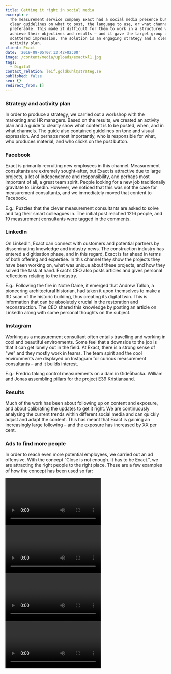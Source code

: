 ```yaml
---
title: Getting it right in social media
excerpt: >-
  The measurement service company Exact had a social media presence but had no
  clear guidelines on what to post, the language to use, or what channels were
  preferable. This made it difficult for them to work in a structured way to
  achieve their objectives and results – and it gave the target group a
  scattered impression. The solution is an engaging strategy and a clear
  activity plan.
client: Exact
date: '2019-09-05T07:13:42+02:00'
image: /content/media/uploads/exactxl1.jpg
tags:
  - Digital
contact_relation: leif.goldkuhl@strateg.se
published: false
seo: {}
redirect_from: []
---
```

### Strategy and activity plan

In order to produce a strategy, we carried out a workshop with the marketing and HR managers. Based on the results, we created an activity plan and a guide to clearly show what content is to be posted, when, and in what channels. The guide also contained guidelines on tone and visual expression. And perhaps most importantly, who is responsible for what, who produces material, and who clicks on the post button. 

### Facebook

Exact is primarily recruiting new employees in this channel. Measurement consultants are extremely sought-after, but Exact is attractive due to large projects, a lot of independence and responsibility, and perhaps most important of all, a great team spirit. People looking for a new job traditionally gravitate to LinkedIn. However, we noticed that this was not the case for measurement consultants, and we immediately moved that content to Facebook. 

E.g.: Puzzles that the clever measurement consultants are asked to solve and tag their smart colleagues in. The initial post reached 1216 people, and 19 measurement consultants were tagged in the comments. 

### LinkedIn

On LinkedIn, Exact can connect with customers and potential partners by disseminating knowledge and industry news. The construction industry has entered a digitisation phase, and in this regard, Exact is far ahead in terms of both offering and expertise. In this channel they show the projects they have been working on, what was unique about these projects, and how they solved the task at hand. Exact’s CEO also posts articles and gives personal reflections relating to the industry. 

E.g.: Following the fire in Notre Dame, it emerged that Andrew Tallon, a pioneering architectural historian, had taken it upon themselves to make a 3D scan of the historic building, thus creating its digital twin. This is information that can be absolutely crucial in the restoration and reconstruction. The CEO shared this knowledge by posting an article on LinkedIn along with some personal thoughts on the subject.  

### Instagram

Working as a measurement consultant often entails travelling and working in cool and beautiful environments. Some feel that a downside to the job is that it can get lonely out in the field. At Exact, there is a strong sense of “we” and they mostly work in teams. The team spirit and the cool environments are displayed on Instagram for curious measurement consultants – and it builds interest.

E.g.: Fredric taking control measurements on a dam in Gideåbacka. William and Jonas assembling pillars for the project E39 Kristiansand.

### Results

Much of the work has been about following up on content and exposure, and about calibrating the updates to get it right. We are continuously analysing the current trends within different social media and can quickly adjust and adapt the content. This has meant that Exact is gaining an increasingly large following – and the exposure has increased by XX per cent. 

### Ads to find more people

In order to reach even more potential employees, we carried out an ad offensive. With the concept “Close is not enough. It has to be Exact.”, we are attracting the right people to the right place. These are a few examples of how the concept has been used so far:

<Column md="6">

<Video src="https://player.vimeo.com/external/357993360.hd.mp4?s=2dfecc5ea287dc83f30031ef7c774107f13058c3&profile_id=174" />

</Column>

<Column md="6">

<Video src="https://player.vimeo.com/external/357993503.hd.mp4?s=78681a96466404cfc8535c4f224ab78424b1ceec&profile_id=174" />

</Column>

<Column md="6">

<Video src="https://player.vimeo.com/external/357993559.hd.mp4?s=d3fb8721b79465862ed91a17004810f0cd6da405&profile_id=174" />

</Column>

<Column md="6">

<Video src="https://player.vimeo.com/external/357993590.sd.mp4?s=05d014e07c44364828ce17753e97a30320ecf72d&profile_id=165" />

</Column>

